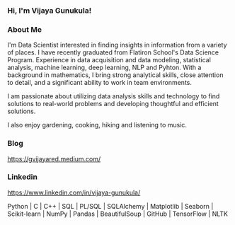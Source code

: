 ### Hi, I'm Vijaya Gunukula!

<!--
**Vijayag04/vijayag04** is a ✨ _special_ ✨ repository because its `README.md` (this file) appears on your GitHub profile.

Here are some ideas to get you started:

- 🔭 I’m currently working on ...
- 🌱 I’m currently learning ...
- 👯 I’m looking to collaborate on ...
- 🤔 I’m looking for help with ...
- 💬 Ask me about ...
- 📫 How to reach me: ...
- 😄 Pronouns: ...
- ⚡ Fun fact: ...
-->
### About Me
I'm Data Scientist interested in finding insights in information from a variety of places. I have recently graduated from Flatiron School's Data Science Program. Experience in data acquisition and data modeling, statistical analysis, machine learning, deep learning, NLP and Pyhton. With a background in mathematics, I bring strong analytical skills, close attention to detail, and a significant ability to work in team environments.

I am passionate about utilizing data analysis skills and technology to find solutions to real-world problems and developing thoughtful and efficient solutions.

I also enjoy gardening, cooking, hiking and listening to music.

### Blog
https://gvijayared.medium.com/

### Linkedin
https://www.linkedin.com/in/vijaya-gunukula/

Python | C | C++ | SQL | PL/SQL | SQLAlchemy | Matplotlib | Seaborn | Scikit-learn | NumPy | Pandas | BeautifulSoup | GitHub | TensorFlow | NLTK
